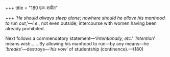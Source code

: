 +++
title = "180 एकः शयीत"

+++
‘*He should always sleep alone*; *nowhere should he allove his manhood
to run out*,’—*i.e*., not even outside; intercourse with women having
been already prohibited.

Next follows a commendatory statement—‘*Intentionally, etc*.’
‘*Intention*’ means *wish*...... By allowing his manhood to run—by any
means—he ‘*breaks*’—destroys—‘*his* *vow*’ of studentship
(continence).—(180)


